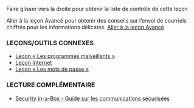[Title]: # (Et maintenant ?)
[Order]: # (13)

Faire glisser vers la droite pour obtenir la liste de contrôle de cette leçon

Aller à la leçon Avancé pour obtenir des conseils sur l’envoi de courriels chiffrés pour les informations délicates.
[Aller à la leçon Avancé](umbrella://lesson/email/1)

### LEÇONS/OUTILS CONNEXES

* [Leçon « Les programmes malveillants »](umbrella://lesson/protecting-files)
* [Leçon Internet](umbrella://lesson/the-internet)
* [Leçon « Les mots de passe »](umbrella://lesson/passwords)

### LECTURE COMPLÉMENTAIRE

* [Security in-a-Box - Guide sur les communications sécurisées](https://securityinabox.org/fr/guide/secure-communication/)